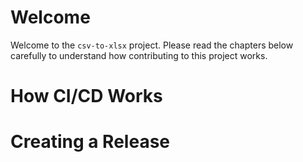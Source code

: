 # Welcome

Welcome to the `csv-to-xlsx` project. Please read the chapters below carefully to understand how contributing to this project works.

# How CI/CD Works

# Creating a Release
